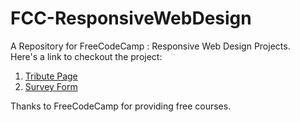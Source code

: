 # FCC-ResponsiveWebDesign
A Repository for FreeCodeCamp : Responsive Web Design Projects.  
Here's a link to checkout the project:  
1. [Tribute Page](https://kaenova.github.io/FCC-ResponsiveWebDesign/TributePage/) 
2. [Survey Form](https://kaenova.github.io/FCC-ResponsiveWebDesign/SurveyForm/)  

Thanks to FreeCodeCamp for providing free courses. 

<p align="center">
<br><br>
<img src="https://cdn.discordapp.com/attachments/829581469936386079/830470865190912081/K-Gif.gif" height="6s0px"/>
</p>